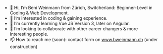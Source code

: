 - 👋 Hi, I’m Beni Weinmann from Zürich, Switcherland: Beginner-Level in Coding & Web Development. 
- 👀 I’m interested in coding & gaining experience.
- 🌱 I’m currently learning Vue JS Version 3, later on Angular.
- 💞️ I’m looking to collaborate with other career changers & more interesting people.
- 📫 How to reach me (soon): contact form on www.bweinmann.ch (under construction)

<!---
beniweinmann/beniweinmann is a ✨ special ✨ repository because its `README.md` (this file) appears on your GitHub profile.
You can click the Preview link to take a look at your changes.
--->
